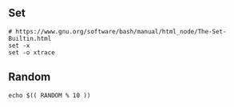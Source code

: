 ---
---

## Set

```shell
# https://www.gnu.org/software/bash/manual/html_node/The-Set-Builtin.html
set -x
set -o xtrace
```

## Random

```shell
echo $(( RANDOM % 10 ))
```

